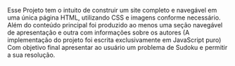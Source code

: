 Esse Projeto tem o intuito de construir um site completo e navegável em uma única página HTML, utilizando CSS e imagens conforme necessário. Além do conteúdo principal foi produzido ao menos uma seção navegável de apresentação e outra com informações sobre os autores
(A implementação do projeto foi escrita exclusivamente em JavaScript puro) Com objetivo final apresentar ao usuário um problema de Sudoku e permitir a sua resolução.

